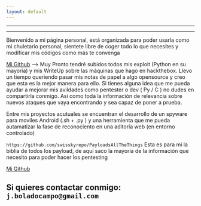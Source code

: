 ```yaml
---
layout: default
---
```


---
---


Bienvenido a mi página personal, está organizada para poder usarla como mi chuletario personal, sientete libre de coger todo lo que necesites y modificar mis códigos como más te convenga

[Mi Github](./https://github.com/BoladoC) --> Muy Pronto tendré subidos todos mis exploit (Python en su mayoría) y mis WriteUp sobre las máquinas que hago en hackthebox. Llevo un tiempo queriendo pasar mis notas de papel a algo opensource y creo que esta es la mejor manera para ello. Si tienes alguna idea que me pueda ayudar a mejorar mis avildades como pentester o dev ( Py / C ) no dudes en compartirla conmigo.
Así como toda la información de relevancia sobre nuevos ataques que vaya encontrando y sea capaz de poner a prueba.

Entre mis proyectos acutuales se encuentran el desarrollo de un spyware para moviles Android (.sh + .py ) y una herramienta que me pueda autamatizar la fase de reconociento en una aditoría web (en entorno controlado)

`https://github.com/swisskyrepo/PayloadsAllTheThings` Esta es para mi la biblia de todos los payload, de aquí saco la mayoría de la información que necesito para poder hacer los pentesting

[Mi Github](./https://github.com/BoladoC/chuletario)
	
Si quieres contactar conmigo: `j.boladocampo@gmail.com`
---
